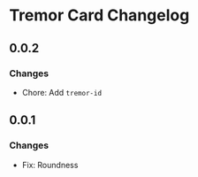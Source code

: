 # Tremor Card Changelog

## 0.0.2

### Changes

- Chore: Add `tremor-id`

## 0.0.1

### Changes

- Fix: Roundness
